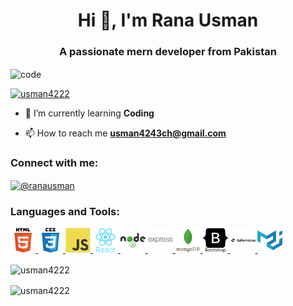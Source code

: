 <h1 align="center">Hi 👋, I'm Rana Usman</h1>
<h3 align="center">A passionate mern developer from Pakistan</h3>
<img align="center" alt="code" width="400"
    src="https://cdn.videoplasty.com/animation/chill-coding-programming-lo-fi-animation-stock-animation-21874-1024x576.jpg">

<p align="left"> <a href="https://github.com/ryo-ma/github-profile-trophy"><img
            src="https://github-profile-trophy.vercel.app/?username=usman4222" alt="usman4222" /></a> </p>

- 🌱 I’m currently learning **Coding**

- 📫 How to reach me **usman4243ch@gmail.com**

<h3 align="left">Connect with me:</h3>
<p align="left">
    <a href="https://www.linkedin.com/in/rana-usman4243/" target="blank"><img align="center"
            src="https://raw.githubusercontent.com/rahuldkjain/github-profile-readme-generator/master/src/images/icons/Social/linked-in-alt.svg"
            alt="@ranausman" height="30" width="40" /></a>
</p>

<h3 align="left">Languages and Tools:</h3>
<p align="left">
    <!-- Existing icons -->
    <a href="https://www.w3.org/html/" target="_blank" rel="noreferrer">
        <img src="https://raw.githubusercontent.com/devicons/devicon/master/icons/html5/html5-original-wordmark.svg"
            alt="html5" width="40" height="40" />
    </a>
    <a href="https://www.w3schools.com/css/" target="_blank" rel="noreferrer">
        <img src="https://raw.githubusercontent.com/devicons/devicon/master/icons/css3/css3-original-wordmark.svg"
            alt="css3" width="40" height="40" />
    </a>
    <a href="https://developer.mozilla.org/en-US/docs/Web/JavaScript" target="_blank" rel="noreferrer">
        <img src="https://raw.githubusercontent.com/devicons/devicon/master/icons/javascript/javascript-original.svg"
            alt="javascript" width="40" height="40" />
    </a>
    <a href="https://reactjs.org/" target="_blank" rel="noreferrer">
        <img src="https://raw.githubusercontent.com/devicons/devicon/master/icons/react/react-original-wordmark.svg"
            alt="react" width="40" height="40" />
    </a>
    <a href="https://nodejs.org/" target="_blank" rel="noreferrer">
        <img src="https://raw.githubusercontent.com/devicons/devicon/master/icons/nodejs/nodejs-original-wordmark.svg"
            alt="nodejs" width="40" height="40" />
    </a>
    <a href="https://expressjs.com/" target="_blank" rel="noreferrer">
        <img src="https://raw.githubusercontent.com/devicons/devicon/master/icons/express/express-original-wordmark.svg"
            alt="express" width="40" height="40" />
    </a>
    <a href="https://www.mongodb.com/" target="_blank" rel="noreferrer">
        <img src="https://raw.githubusercontent.com/devicons/devicon/master/icons/mongodb/mongodb-original-wordmark.svg"
            alt="mongodb" width="40" height="40" />
    </a>
    <a href="https://getbootstrap.com" target="_blank" rel="noreferrer">
        <img src="https://raw.githubusercontent.com/devicons/devicon/master/icons/bootstrap/bootstrap-plain-wordmark.svg"
            alt="bootstrap" width="40" height="40" />
    </a>
    <a href="https://tailwindcss.com/" target="_blank" rel="noreferrer">
        <img src="https://raw.githubusercontent.com/devicons/devicon/master/icons/tailwindcss/tailwindcss-plain-wordmark.svg"
            alt="tailwindcss" width="40" height="40" />
    </a>
    <a href="https://material-ui.com/" target="_blank" rel="noreferrer">
        <img src="https://raw.githubusercontent.com/devicons/devicon/master/icons/materialui/materialui-original.svg"
            alt="material-ui" width="40" height="40" />
    </a>
</p>
<p><img align="center"
        src="https://github-readme-stats.vercel.app/api/top-langs?username=usman4222&show_icons=true&locale=en&layout=compact"
        alt="usman4222" /></p>

<p><img align="center" src="https://github-readme-streak-stats.herokuapp.com/?user=usman4222&" alt="usman4222" /></p>
